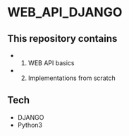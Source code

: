 # WEB_API_DJANGO
## This repository contains 
* 1. WEB API basics
* 2. Implementations from scratch

## Tech
* DJANGO
* Python3
